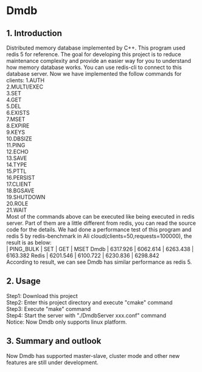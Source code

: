 # Dmdb
## 1. Introduction
Distributed memory database implemented by C++. This program used redis 5 for reference.
The goal for developing this project is to reduce maintenance complexity and provide an
easier way for you to understand how memory database works. You can use redis-cli to 
connect to this database server. Now we have implemented the follow commands for clients:
1.AUTH  
2.MULTI/EXEC  
3.SET  
4.GET  
5.DEL  
6.EXISTS  
7.MSET  
8.EXPIRE  
9.KEYS  
10.DBSIZE  
11.PING  
12.ECHO  
13.SAVE  
14.TYPE  
15.PTTL  
16.PERSIST  
17.CLIENT  
18.BGSAVE  
19.SHUTDOWN  
20.ROLE  
21.WAIT  
Most of the commands above can be executed like being executed in redis server. Part of them
are a little different from redis, you can read the source code for the details. We had done
a performance test of this program and redis 5 by redis-benchmark in Ali cloud(clients=50,requests=100000), the result is as below:  
      | PING_BULK | SET      | GET      | MSET
Dmdb  | 6317.926  | 6062.614 | 6263.438 | 6163.382
Redis | 6201.546  | 6100.722 | 6230.836 | 6298.842  
According to result, we can see Dmdb has similar performance as redis 5.

## 2. Usage
Step1: Download this project  
Step2: Enter this project directory and execute "cmake" command  
Step3: Execute "make" command  
Step4: Start the server with "./DmdbServer xxx.conf" command  
Notice: Now Dmdb only supports linux platform.  

## 3. Summary and outlook
Now Dmdb has supported master-slave, cluster mode and other new features are still under development.  


